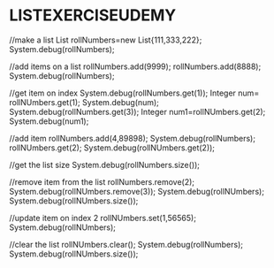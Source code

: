 # LISTEXERCISEUDEMY

//make a list
List<Integer> rollNumbers=new List<Integer>{111,333,222};
System.debug(rollNumbers);

//add items on a list
rollNumbers.add(9999);
rollNumbers.add(8888);
System.debug(rollNumbers);

//get item on index
System.debug(rollNumbers.get(1));
Integer num= rollNUmbers.get(1);
System.debug(num);
System.debug(rollNumbers.get(3));
Integer num1=rollNUmbers.get(2);
System.debug(num1);

//add item
rollNumbers.add(4,89898);
System.debug(rollNumbers);
rollNUmbers.get(2);
System.debug(rollNUmbers.get(2));

//get the list size
System.debug(rollNumbers.size());

//remove item from the list
rollNumbers.remove(2);
System.debug(rollNUmbers.remove(3));
System.debug(rollNUmbers);
System.debug(rollNUmbers.size());

//update item on index 2
rollNUmbers.set(1,56565);
System.debug(rollNUmbers);

//clear the list
rollNUmbers.clear();
System.debug(rollNumbers);
System.debug(rollNUmbers.size());
